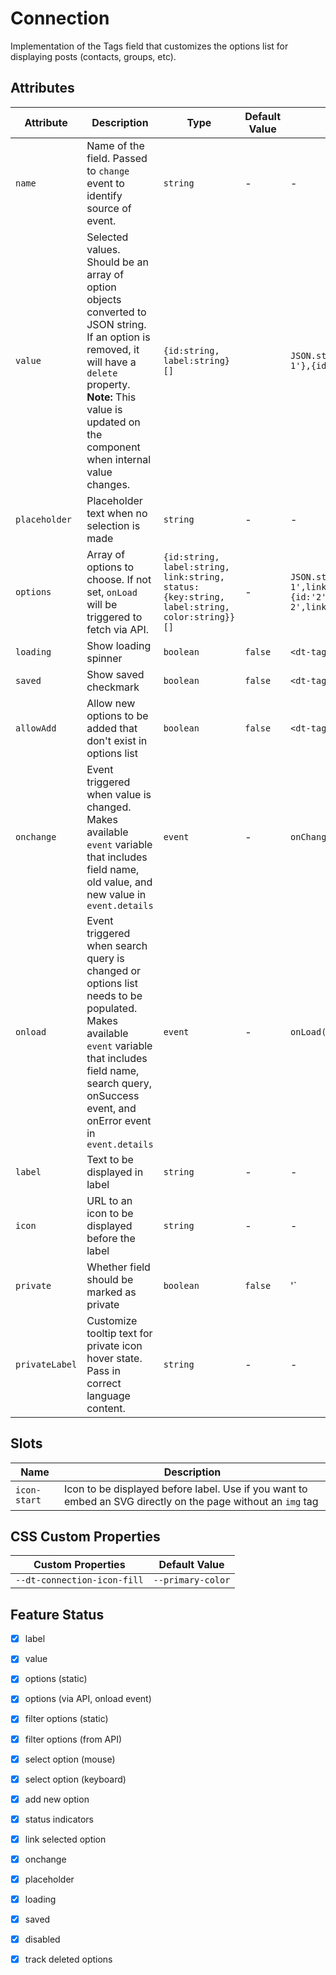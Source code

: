 # Connection
Implementation of the Tags field that customizes the options list for displaying posts (contacts, groups, etc).

## Attributes
| Attribute | Description | Type | Default Value | Example Value | 
| --------- | ----------- | ---- | ------------- | ------------- |
| `name`    | Name of the field. Passed to `change` event to identify source of event. | `string` | - | - |
| `value`   | Selected values. Should be an array of option objects converted to JSON string. If an option is removed, it will have a `delete` property. <br> **Note:** This value is updated on the component when internal value changes. | `{id:string, label:string}[]` | | `JSON.stringify([{id:'1',label:'Option 1'},{id:'2',label:'Option 2'}])` |
| `placeholder` | Placeholder text when no selection is made | `string` | - | - |
| `options` | Array of options to choose. If not set, `onLoad` will be triggered to fetch via API. | `{id:string, label:string, link:string, status:{key:string, label:string, color:string}}[]` | - | `JSON.stringify([{id:'1',label:'Option 1',link:'/#opt1'},{id:'2',label:'Option 2',link:'/#opt2'}])` |
| `loading` | Show loading spinner | `boolean` | `false` | `<dt-tags loading>` |
| `saved`   | Show saved checkmark | `boolean` | `false` | `<dt-tags saved>` |
| `allowAdd`   | Allow new options to be added that don't exist in options list | `boolean` | `false` | `<dt-tags allowAdd>` |
| `onchange` | Event triggered when value is changed. Makes available `event` variable that includes field name, old value, and new value in `event.details` | `event` | - | `onChange(event)` |
| `onload` | Event triggered when search query is changed or options list needs to be populated. Makes available `event` variable that includes field name, search query, onSuccess event, and onError event in `event.details` | `event` | - | `onLoad(event)` |
| `label`   | Text to be displayed in label | `string` | - | - |
| `icon`    | URL to an icon to be displayed before the label | `string` | - | - |
| `private` | Whether field should be marked as private | `boolean` | `false` | '<dt-label private>` |
| `privateLabel` | Customize tooltip text for private icon hover state. Pass in correct language content. | `string` | - | - |

## Slots
| Name | Description |
| ---- | ----------- |
| `icon-start` | Icon to be displayed before label. Use if you want to embed an SVG directly on the page without an `img` tag |

## CSS Custom Properties
| Custom Properties   | Default Value   |
|---------------------|-----------------|
| `--dt-connection-icon-fill`   | `--primary-color`   |

## Feature Status
- [x] label
- [x] value
- [x] options (static)
- [x] options (via API, onload event)
- [x] filter options (static)
- [x] filter options (from API)
- [x] select option (mouse)
- [x] select option (keyboard)
- [x] add new option
- [x] status indicators
- [x] link selected option
- [x] onchange
- [x] placeholder
- [x] loading
- [x] saved
- [x] disabled
- [x] track deleted options

